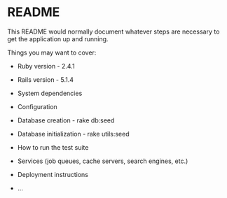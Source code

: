 # README

This README would normally document whatever steps are necessary to get the
application up and running.

Things you may want to cover:

* Ruby version - 2.4.1

* Rails version - 5.1.4

* System dependencies

* Configuration

* Database creation - rake db:seed

* Database initialization - rake utils:seed

* How to run the test suite

* Services (job queues, cache servers, search engines, etc.)

* Deployment instructions

* ...

